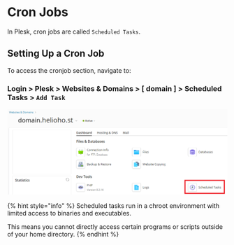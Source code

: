 # Cron Jobs

In Plesk, cron jobs are called `Scheduled Tasks`. 

## Setting Up a Cron Job

To access the cronjob section, navigate to:

### Login > Plesk > Websites & Domains > [ domain ] > Scheduled Tasks > `Add Task`

![Plesk Scheduled Tasks](../../.gitbook/assets/plesk-scheduled-tasks.png)

{% hint style="info" %}
Scheduled tasks run in a chroot environment with limited access to binaries and executables.  

This means you cannot directly access certain programs or scripts outside of your home directory.
{% endhint %}